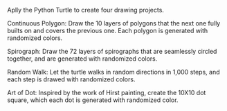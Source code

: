 Aplly the Python Turtle to create four drawing projects.

Continuous Polygon: Draw the 10 layers of polygons that the next one fully builts on and covers the previous one. Each polygon is generated with randomized colors. 

Spirograph: Draw the 72 layers of spirographs that are seamlessly circled together, and are generated with randomized colors. 

Random Walk: Let the turtle walks in random directions in 1,000 steps, and each step is drawed with randomized colors. 

Art of Dot: Inspired by the work of Hirst painting, create the 10X10 dot square, which each dot is generated with randomized color. 
